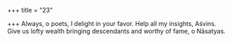 +++
title = "23"

+++
Always, o poets, I delight in your favor. Help all my insights, Aśvins. Give us lofty wealth bringing descendants and worthy of fame, o Nāsatyas. 